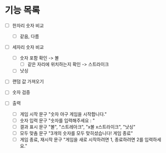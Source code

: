 # 기능 목록

- [ ] 한자리 숫자 비교
  - [ ] 같음, 다름
- [ ] 세자리 숫자 비교
  - [ ] 숫자 포함 확인 -> 볼
    - [ ] 같은 자리에 위치하는지 확인 -> 스트라이크
  - [ ] 낫싱
- [ ] 랜덤 값 가져오기

- [ ] 숫자 검증

- [ ] 출력
  - [ ] 게임 시작 문구 "숫자 야구 게임을 시작합니다."
  - [ ] 숫자 입력 문구 "숫자를 입력해주세요 : "
  - [ ] 결과 표시 문구 "볼", "스트레아크", "x볼 x스트라이크", "낫싱"
  - [ ] 모두 맞춤 문구 "3개의 숫자를 모두 맞히셨습니다! 게임 종료"
  - [ ] 게임 종료, 재시작 문구 "게임을 새로 시작하려면 1, 종료하려면 2를 입력하세요."